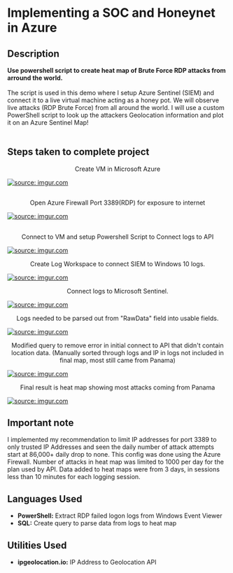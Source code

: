 # Implementing a SOC and Honeynet in Azure


<h2>Description</h2>
<b>Use powershell script to create heat map of Brute Force RDP attacks from arround the world.
</b>
<br />
<br />
The script is used in this demo where I setup Azure Sentinel (SIEM) and connect it to a live virtual machine acting as a honey pot.
We will observe live attacks (RDP Brute Force) from all around the world. I will use a custom PowerShell script to
look up the attackers Geolocation information and plot it on an Azure Sentinel Map!
<br />
<br />

<h2>Steps taken to complete project
</h2>


<p align="center">
Create VM in Microsoft Azure
  
  <a href="https://imgur.com/KxgStxS"><img src="https://i.imgur.com/KxgStxS.jpg" title="source: imgur.com" /></a>
</p>

<h2>
</h2>


<p align="center">
Open Azure Firewall Port 3389(RDP) for exposure to internet
  
  <a href="https://imgur.com/4A03ZK4"><img src="https://i.imgur.com/4A03ZK4.jpg" title="source: imgur.com" /></a>
</p>

<h2>
</h2>

<p align="center">
Connect to VM and setup Powershell Script to Connect logs to API
  
  <a href="https://imgur.com/Qi9Ckou"><img src="https://i.imgur.com/Qi9Ckou.png" title="source: imgur.com" /></a>
</p>

<p align="center">
Create Log Workspace to connect SIEM to Windows 10 logs.
  
  <a href="https://imgur.com/4A03ZK4"><img src="https://i.imgur.com/4A03ZK4.jpg" title="source: imgur.com" /></a>
</p>

<p align="center">
Connect logs to Microsoft Sentinel.
  
  <a href="https://imgur.com/pakVli6"><img src="https://i.imgur.com/pakVli6.png" title="source: imgur.com" /></a>
</p>

<p align="center">
Logs needed to be parsed out from "RawData" field into usable fields.
  
  <a href="https://imgur.com/Mpy8uRA"><img src="https://i.imgur.com/Mpy8uRA.jpg" title="source: imgur.com" /></a>
</p>

<p align="center">
Modified query to remove error in initial connect to API that didn't contain location data. (Manually sorted through logs and IP in logs not included in final map, most still came from Panama)
  
  <a href="https://imgur.com/SOvxlQp"><img src="https://i.imgur.com/SOvxlQp.jpg" title="source: imgur.com" /></a>
</p>

<p align="center">
Final result is heat map showing most attacks coming from Panama
  
  <a href="https://imgur.com/BkeaCJP"><img src="https://i.imgur.com/BkeaCJP.jpg" title="source: imgur.com" /></a>
</p>

<h2>Important note</h2>
I implemented my recommendation to limit IP addresses for port 3389 to only trusted IP Addresses and seen the daily number of attack attempts start at 86,000+ daily drop to none.  This config was done using the Azure Firewall. Number of attacks in heat map was limited to 1000 per day for the plan used by API.  Data added to heat maps were from 3 days, in sessions less than 10 minutes for each logging session.

<h2>Languages Used</h2>

- <b>PowerShell:</b> Extract RDP failed logon logs from Windows Event Viewer
- <b>SQL:</b> Create query to parse data from logs to heat map

<h2>Utilities Used</h2>

- <b>ipgeolocation.io:</b> IP Address to Geolocation API


